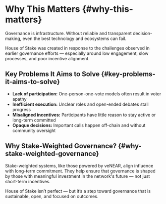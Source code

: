 # Why This Matters {#why-this-matters}

Governance is infrastructure.
Without reliable and transparent decision-making, even the best technology and ecosystems can fail.

House of Stake was created in response to the challenges observed in earlier governance efforts — especially around low engagement, slow processes, and poor incentive alignment.

## Key Problems It Aims to Solve {#key-problems-it-aims-to-solve}

- **Lack of participation:** One-person-one-vote models often result in voter apathy
- **Inefficient execution:** Unclear roles and open-ended debates stall progress
- **Misaligned incentives:** Participants have little reason to stay active or long-term committed
- **Opaque decisions:** Important calls happen off-chain and without community oversight

## Why Stake-Weighted Governance? {#why-stake-weighted-governance}

Stake-weighted systems, like those powered by veNEAR, align influence with long-term commitment.
They help ensure that governance is shaped by those with meaningful investment in the network's future — not just short-term incentives.

House of Stake isn’t perfect — but it’s a step toward governance that is sustainable, open, and focused on outcomes.
